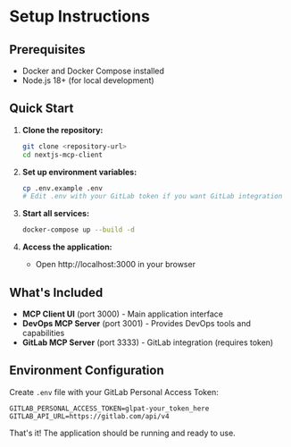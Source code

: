 # Setup Instructions

## Prerequisites
- Docker and Docker Compose installed
- Node.js 18+ (for local development)

## Quick Start

1. **Clone the repository:**
   ```bash
   git clone <repository-url>
   cd nextjs-mcp-client
   ```

2. **Set up environment variables:**
   ```bash
   cp .env.example .env
   # Edit .env with your GitLab token if you want GitLab integration
   ```

3. **Start all services:**
   ```bash
   docker-compose up --build -d
   ```

4. **Access the application:**
   - Open http://localhost:3000 in your browser

## What's Included

- **MCP Client UI** (port 3000) - Main application interface
- **DevOps MCP Server** (port 3001) - Provides DevOps tools and capabilities
- **GitLab MCP Server** (port 3333) - GitLab integration (requires token)

## Environment Configuration

Create `.env` file with your GitLab Personal Access Token:

```env
GITLAB_PERSONAL_ACCESS_TOKEN=glpat-your_token_here
GITLAB_API_URL=https://gitlab.com/api/v4
```

That's it! The application should be running and ready to use.
